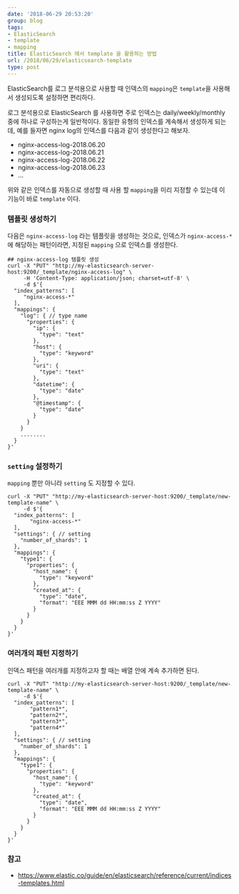 ```yaml
---
date: '2018-06-29 20:53:20'
group: blog
tags:
- ElasticSearch
- template
- mapping
title: ElasticSearch 에서 template 을 활용하는 방법
url: /2018/06/29/elasticsearch-template
type: post
---
```


ElasticSearch를 로그 분석용으로 사용할 때 인덱스의 `mapping`은 `template`을 사용해서 생성되도록 설정하면 편리하다.

<!--more-->

로그 분석용으로 ElasticSearch 를 사용하면 주로 인덱스는 daily/weekly/monthly 중에 하나로 구성하는게 일반적이다.
동일한 유형의 인덱스를 계속해서 생성하게 되는데, 예를 들자면 nginx log의 인덱스를 다음과 같이 생성한다고 해보자.

- nginx-access-log-2018.06.20
- nginx-access-log-2018.06.21
- nginx-access-log-2018.06.22
- nginx-access-log-2018.06.23
- ...

위와 같은 인덱스를 자동으로 생성할 때 사용 할 `mapping`을 미리 지정할 수 있는데 이 기능이 바로 `template` 이다.


### 템플릿 생성하기

다음은 `nginx-access-log` 라는 템플릿을 생성하는 것으로, 인덱스가 `nginx-access-*` 에 해당하는 패턴이라면, 지정된 `mapping` 으로 인덱스를 생성한다.

```
## nginx-access-log 템플릿 생성
curl -X "PUT" "http://my-elasticsearch-server-host:9200/_template/nginx-access-log" \
     -H 'Content-Type: application/json; charset=utf-8' \
     -d $'{
  "index_patterns": [
     "nginx-access-*"
  ],
  "mappings": {
    "log": { // type name
      "properties": {
        "ip": {
          "type": "text"
        },
        "host": {
          "type": "keyword"
        },
        "uri": {
          "type": "text"
        },
        "datetime": {
          "type": "date"
        },
        "@timestamp": {
          "type": "date"
        }
      }
    }
    ........
  }
}'

```

### `setting` 설정하기

`mapping` 뿐만 아니라 `setting` 도 지정할 수 있다.

```
curl -X "PUT" "http://my-elasticsearch-server-host:9200/_template/new-template-name" \
     -d $'{
  "index_patterns": [
       "nginx-access-*"
  ],
  "settings": { // setting
    "number_of_shards": 1
  },
  "mappings": {
    "type1": {
      "properties": {
        "host_name": {
          "type": "keyword"
        },
        "created_at": {
          "type": "date",
          "format": "EEE MMM dd HH:mm:ss Z YYYY"
        }
      }
    }
  }
}'

```

### 여러개의 패턴 지정하기

인덱스 패턴을 여러개를 지정하고자 할 때는 배열 안에 계속 추가하면 된다.

```
curl -X "PUT" "http://my-elasticsearch-server-host:9200/_template/new-template-name" \
     -d $'{
  "index_patterns": [
       "pattern1*",
       "pattern2*",
       "pattern3*",
       "pattern4*"
  ],
  "settings": { // setting
    "number_of_shards": 1
  },
  "mappings": {
    "type1": {
      "properties": {
        "host_name": {
          "type": "keyword"
        },
        "created_at": {
          "type": "date",
          "format": "EEE MMM dd HH:mm:ss Z YYYY"
        }
      }
    }
  }
}'

```

### 참고
 - https://www.elastic.co/guide/en/elasticsearch/reference/current/indices-templates.html
